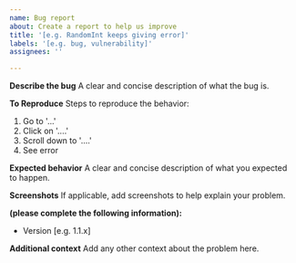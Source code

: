 ```yaml
---
name: Bug report
about: Create a report to help us improve
title: '[e.g. RandomInt keeps giving error]'
labels: '[e.g. bug, vulnerability]'
assignees: ''

---
```


**Describe the bug**
A clear and concise description of what the bug is.

**To Reproduce**
Steps to reproduce the behavior:
1. Go to '...'
2. Click on '....'
3. Scroll down to '....'
4. See error

**Expected behavior**
A clear and concise description of what you expected to happen.

**Screenshots**
If applicable, add screenshots to help explain your problem.

**(please complete the following information):**
 - Version [e.g. 1.1.x]

**Additional context**
Add any other context about the problem here.

